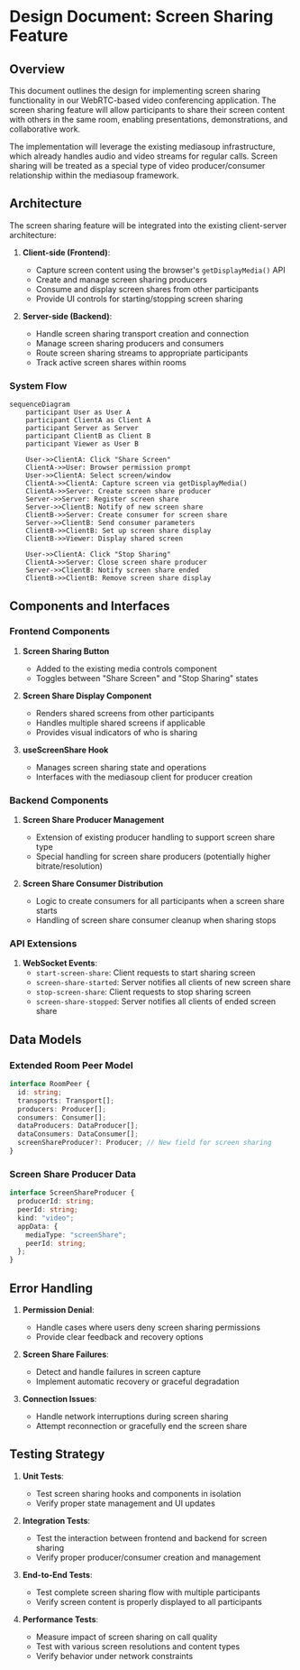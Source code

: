 # Design Document: Screen Sharing Feature

## Overview

This document outlines the design for implementing screen sharing functionality in our WebRTC-based video conferencing application. The screen sharing feature will allow participants to share their screen content with others in the same room, enabling presentations, demonstrations, and collaborative work.

The implementation will leverage the existing mediasoup infrastructure, which already handles audio and video streams for regular calls. Screen sharing will be treated as a special type of video producer/consumer relationship within the mediasoup framework.

## Architecture

The screen sharing feature will be integrated into the existing client-server architecture:

1. **Client-side (Frontend)**:

   - Capture screen content using the browser's `getDisplayMedia()` API
   - Create and manage screen sharing producers
   - Consume and display screen shares from other participants
   - Provide UI controls for starting/stopping screen sharing

2. **Server-side (Backend)**:
   - Handle screen sharing transport creation and connection
   - Manage screen sharing producers and consumers
   - Route screen sharing streams to appropriate participants
   - Track active screen shares within rooms

### System Flow

```mermaid
sequenceDiagram
    participant User as User A
    participant ClientA as Client A
    participant Server as Server
    participant ClientB as Client B
    participant Viewer as User B

    User->>ClientA: Click "Share Screen"
    ClientA->>User: Browser permission prompt
    User->>ClientA: Select screen/window
    ClientA->>ClientA: Capture screen via getDisplayMedia()
    ClientA->>Server: Create screen share producer
    Server->>Server: Register screen share
    Server->>ClientB: Notify of new screen share
    ClientB->>Server: Create consumer for screen share
    Server->>ClientB: Send consumer parameters
    ClientB->>ClientB: Set up screen share display
    ClientB->>Viewer: Display shared screen

    User->>ClientA: Click "Stop Sharing"
    ClientA->>Server: Close screen share producer
    Server->>ClientB: Notify screen share ended
    ClientB->>ClientB: Remove screen share display
```

## Components and Interfaces

### Frontend Components

1. **Screen Sharing Button**

   - Added to the existing media controls component
   - Toggles between "Share Screen" and "Stop Sharing" states

2. **Screen Share Display Component**

   - Renders shared screens from other participants
   - Handles multiple shared screens if applicable
   - Provides visual indicators of who is sharing

3. **useScreenShare Hook**
   - Manages screen sharing state and operations
   - Interfaces with the mediasoup client for producer creation

### Backend Components

1. **Screen Share Producer Management**

   - Extension of existing producer handling to support screen share type
   - Special handling for screen share producers (potentially higher bitrate/resolution)

2. **Screen Share Consumer Distribution**
   - Logic to create consumers for all participants when a screen share starts
   - Handling of screen share consumer cleanup when sharing stops

### API Extensions

1. **WebSocket Events**:
   - `start-screen-share`: Client requests to start sharing screen
   - `screen-share-started`: Server notifies all clients of new screen share
   - `stop-screen-share`: Client requests to stop sharing screen
   - `screen-share-stopped`: Server notifies all clients of ended screen share

## Data Models

### Extended Room Peer Model

```typescript
interface RoomPeer {
  id: string;
  transports: Transport[];
  producers: Producer[];
  consumers: Consumer[];
  dataProducers: DataProducer[];
  dataConsumers: DataConsumer[];
  screenShareProducer?: Producer; // New field for screen sharing
}
```

### Screen Share Producer Data

```typescript
interface ScreenShareProducer {
  producerId: string;
  peerId: string;
  kind: "video";
  appData: {
    mediaType: "screenShare";
    peerId: string;
  };
}
```

## Error Handling

1. **Permission Denial**:

   - Handle cases where users deny screen sharing permissions
   - Provide clear feedback and recovery options

2. **Screen Share Failures**:

   - Detect and handle failures in screen capture
   - Implement automatic recovery or graceful degradation

3. **Connection Issues**:
   - Handle network interruptions during screen sharing
   - Attempt reconnection or gracefully end the screen share

## Testing Strategy

1. **Unit Tests**:

   - Test screen sharing hooks and components in isolation
   - Verify proper state management and UI updates

2. **Integration Tests**:

   - Test the interaction between frontend and backend for screen sharing
   - Verify proper producer/consumer creation and management

3. **End-to-End Tests**:

   - Test complete screen sharing flow with multiple participants
   - Verify screen content is properly displayed to all participants

4. **Performance Tests**:
   - Measure impact of screen sharing on call quality
   - Test with various screen resolutions and content types
   - Verify behavior under network constraints
